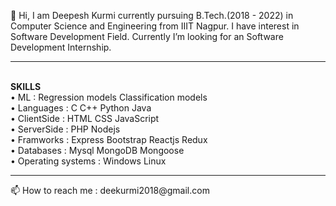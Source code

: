 👋 Hi, I am Deepesh Kurmi currently pursuing B.Tech.(2018 - 2022) in Computer Science and Engineering from IIIT Nagpur. I have interest in Software Development Field. Currently I’m looking for an Software Development Internship. 
<hr>
</br>
<b>SKILLS</b></br>
• ML : Regression models Classification models</br>
• Languages : C C++ Python Java</br>
• ClientSide : HTML CSS JavaScript</br>
• ServerSide : PHP Nodejs</br>
• Framworks : Express Bootstrap Reactjs Redux</br>
• Databases : Mysql MongoDB Mongoose</br>
• Operating systems : Windows Linux</br>
<hr>
📫 How to reach me :  deekurmi2018@gmail.com

<!---
Deepesh-IIITN/Deepesh-IIITN is a ✨ special ✨ repository because its `README.md` (this file) appears on your GitHub profile.
You can click the Preview link to take a look at your changes.
--->
